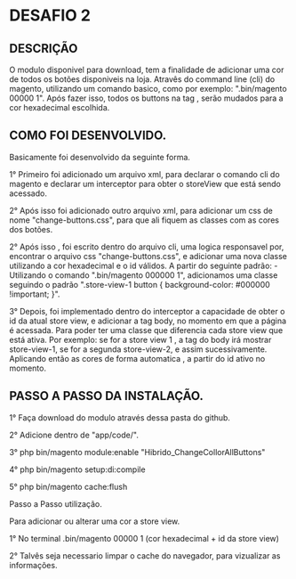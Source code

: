<h1 style="text-transform: uppercase;">Desafio 2</h1>



<h2 style="text-transform: uppercase;">Descrição</h2>

O modulo disponivel para download, tem a finalidade de adicionar uma cor de todos os botões disponiveis na loja.
Atravês do command line (cli) do magento, utilizando um comando basico, como por exemplo: ".bin/magento 00000 1". Após fazer isso, todos os buttons na tag <buttons>, serão mudados para a cor hexadecimal escolhida.

<h2 style="text-transform: uppercase;">Como foi desenvolvido.</h2>

Basicamente foi desenvolvido da seguinte forma.

1° Primeiro foi adicionado um arquivo xml, para declarar o comando cli do magento e declarar um interceptor para obter o storeView que está sendo acessado.

2° Após isso foi adicionado outro arquivo xml, para adicionar um css de nome "change-buttons.css", para que ali fiquem as classes com as cores dos botões.

2° Após isso , foi escrito dentro do arquivo cli, uma logica responsavel por, encontrar o arquivo css "change-buttons.css", e adicionar uma nova classe utilizando a cor hexadecimal e o id válidos. A partir do seguinte padrão: 
    - Utilizando o comando ".bin/magento 000000 1", adicionamos uma classe seguindo o padrão ".store-view-1 button { background-color: #000000 !important; }".

3° Depois, foi implementado dentro do interceptor a capacidade de obter o id da atual store view, e adicionar a tag body, no momento em que a página é acessada. Para poder ter uma classe que diferencia cada store view que está ativa. Por exemplo: se for a store view 1 , a tag do body irá mostrar store-view-1, se for a segunda store-view-2, e assim sucessivamente. Aplicando então as cores de forma automatica , a partir do id ativo no momento.



<h2 style="text-transform: uppercase;">Passo a Passo da instalação.</h2>

1° Faça download do modulo através dessa pasta do github.

2° Adicione dentro de "app/code/".

3° php bin/magento module:enable "Hibrido_ChangeCollorAllButtons"

4° php bin/magento setup:di:compile

5° php bin/magento cache:flush



Passo a Passo utilização.

Para adicionar ou alterar uma cor a store view.

1° No terminal .bin/magento 00000 1 (cor hexadecimal + id da store view)

2° Talvês seja necessario limpar o cache do navegador, para vizualizar as informações.



